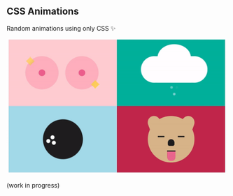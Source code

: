 ## CSS Animations

Random animations using only CSS :sparkles:

![Animations](preview.gif)

(work in progress)
